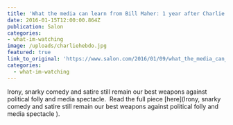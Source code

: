 ```yaml
---
title: 'What the media can learn from Bill Maher: 1 year after Charlie Hebdo attack, satirists still taking risks news outlets won’t'
date: 2016-01-15T12:00:00.864Z
publication: Salon
categories: 
- what-im-watching
image: /uploads/charliehebdo.jpg
featured: true
link_to_original: 'https://www.salon.com/2016/01/09/what_the_media_can_learn_from_bill_maher_1_year_after_charlie_hebdo_attack_satirists_still_taking_risks_news_outlets_wont/'
categories:
  - what-im-watching
---
```

Irony, snarky comedy and satire still remain our best weapons against political folly and media spectacle.&nbsp; Read the full piece [here](Irony, snarky comedy and satire still remain our best weapons against political folly and media spectacle ).